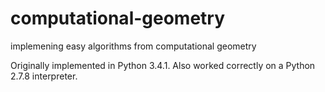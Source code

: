computational-geometry
======================

implemening easy algorithms from computational geometry

Originally implemented in Python 3.4.1.
Also worked correctly on a Python 2.7.8 interpreter.
